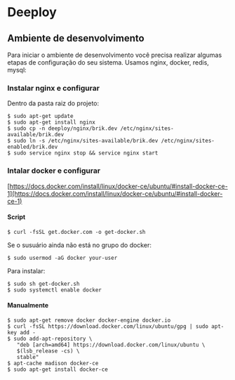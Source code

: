 # Deeploy

## Ambiente de desenvolvimento
Para iniciar o ambiente de desenvolvimento você precisa realizar algumas etapas de configuração do seu sistema.
Usamos nginx, docker, redis, mysql:

### Instalar nginx e configurar
Dentro da pasta raiz do projeto:

```
$ sudo apt-get update
$ sudo apt-get install nginx
$ sudo cp -n deeploy/nginx/brik.dev /etc/nginx/sites-available/brik.dev
$ sudo ln -s /etc/nginx/sites-available/brik.dev /etc/nginx/sites-enabled/brik.dev
$ sudo service nginx stop && service nginx start
```

### Intalar docker e configurar
[https://docs.docker.com/install/linux/docker-ce/ubuntu/#install-docker-ce-1](https://docs.docker.com/install/linux/docker-ce/ubuntu/#install-docker-ce-1)

#### Script
```
$ curl -fsSL get.docker.com -o get-docker.sh
```

Se o susuário ainda não  está no grupo do docker:
```
$ sudo usermod -aG docker your-user
```

Para instalar:
```
$ sudo sh get-docker.sh
$ sudo systemctl enable docker

```

#### Manualmente
```
$ sudo apt-get remove docker docker-engine docker.io
$ curl -fsSL https://download.docker.com/linux/ubuntu/gpg | sudo apt-key add -
$ sudo add-apt-repository \
   "deb [arch=amd64] https://download.docker.com/linux/ubuntu \
   $(lsb_release -cs) \
   stable"
$ apt-cache madison docker-ce
$ sudo apt-get install docker-ce
```